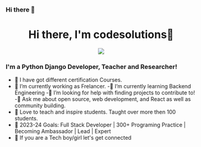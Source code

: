 ### Hi there 👋





<div align="center">
    <h1> Hi there, I'm codesolutions👋<a href="#"></h1>
  </div>
<p align="center">
<a href="https://github.com/samsorrahman"><img src="https://readme-typing-svg.herokuapp.com?lines=together+improve;Join+and+shine with us;Front+End+Web+Developer;Backend+Developers+Python+Django;&center=true&width=500&height=50"></a>
	


### I'm a Python Django Developer, Teacher and Researcher!
- 🔭 I have got different certification Courses.
- 🔭 I’m currently working as Frelancer.
-🌱 I’m currently learning Backend Engineering
-🤝 I’m looking for help with finding projects to contribute to!
-💬 Ask me about open source, web development, and React as well as community building.
- 📢 Love to teach and inspire students. Taught over more then 100 students.
- 🥅 2023-24 Goals: Full Stack Developer | 300+ Programing Practice | Becoming Ambassador | Lead | Expert
- 💎 If you are a Tech boy/girl let's get connected  
